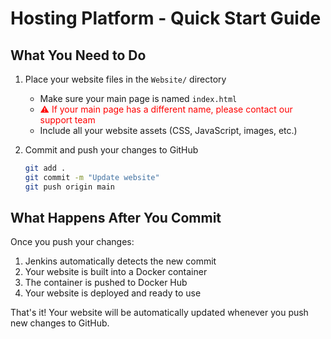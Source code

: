 # Hosting Platform - Quick Start Guide

## What You Need to Do

1. Place your website files in the `Website/` directory
   - Make sure your main page is named `index.html`
   - <font color="red">⚠️ If your main page has a different name, please contact our support team</font>
   - Include all your website assets (CSS, JavaScript, images, etc.)
   

2. Commit and push your changes to GitHub
   ```bash
   git add .
   git commit -m "Update website"
   git push origin main
   ```

## What Happens After You Commit

Once you push your changes:
1. Jenkins automatically detects the new commit
2. Your website is built into a Docker container
3. The container is pushed to Docker Hub
4. Your website is deployed and ready to use

That's it! Your website will be automatically updated whenever you push new changes to GitHub. 